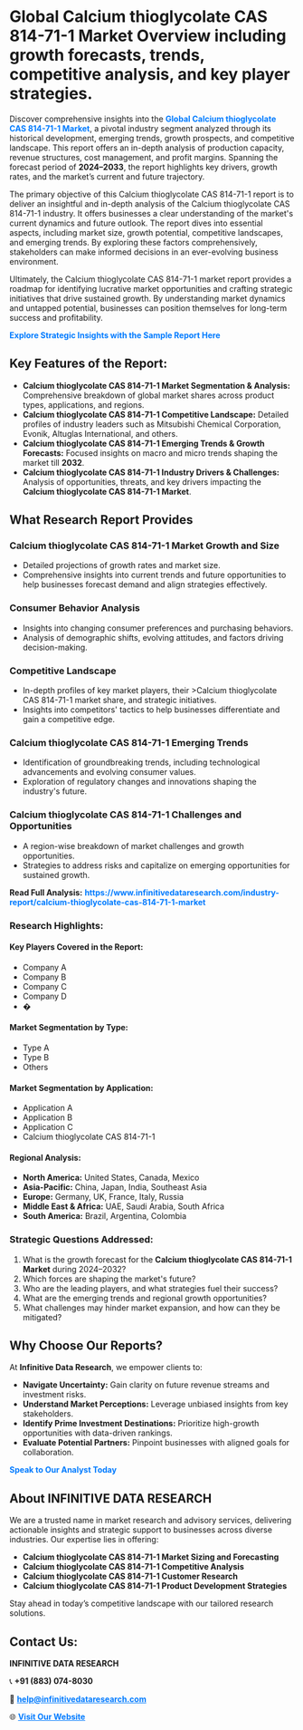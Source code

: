 <h1>Global Calcium thioglycolate CAS 814-71-1 Market Overview including growth forecasts, trends, competitive analysis, and key player strategies.</h1>
<p>
Discover comprehensive insights into the 
<a href="https://www.infinitivedataresearch.com/industry-report/calcium-thioglycolate-cas-814-71-1-market" rel="dofollow" style="color: #007BFF; text-decoration: none;"><strong>Global Calcium thioglycolate CAS 814-71-1 Market</strong></a>, a pivotal industry segment analyzed through its historical development, emerging trends, growth prospects, and competitive landscape. This report offers an in-depth analysis of production capacity, revenue structures, cost management, and profit margins. Spanning the forecast period of <strong>2024–2033</strong>, the report highlights key drivers, growth rates, and the market’s current and future trajectory.
</p>
<p>
The primary objective of this Calcium thioglycolate CAS 814-71-1 report is to deliver an insightful and in-depth analysis of the Calcium thioglycolate CAS 814-71-1 industry. It offers businesses a clear understanding of the market's current dynamics and future outlook. The report dives into essential aspects, including market size, growth potential, competitive landscapes, and emerging trends. By exploring these factors comprehensively, stakeholders can make informed decisions in an ever-evolving business environment.
</p>
<p>
Ultimately, the Calcium thioglycolate CAS 814-71-1 market report provides a roadmap for identifying lucrative market opportunities and crafting strategic initiatives that drive sustained growth. By understanding market dynamics and untapped potential, businesses can position themselves for long-term success and profitability.
</p>
<p>
<a href="https://www.infinitivedataresearch.com/request-sample/reportId=110688" style="color: #007BFF; text-decoration: none;"><strong>Explore Strategic Insights with the Sample Report Here</strong></a>
</p>

<h2>Key Features of the Report:</h2>
<ul>
<li><strong>Calcium thioglycolate CAS 814-71-1 Market Segmentation & Analysis:</strong> Comprehensive breakdown of global market shares across product types, applications, and regions.</li>
<li><strong>Calcium thioglycolate CAS 814-71-1 Competitive Landscape:</strong> Detailed profiles of industry leaders such as Mitsubishi Chemical Corporation, Evonik, Altuglas International, and others.</li>
<li><strong>Calcium thioglycolate CAS 814-71-1 Emerging Trends & Growth Forecasts:</strong> Focused insights on macro and micro trends shaping the market till <strong>2032</strong>.</li>
<li><strong>Calcium thioglycolate CAS 814-71-1 Industry Drivers & Challenges:</strong> Analysis of opportunities, threats, and key drivers impacting the <strong>Calcium thioglycolate CAS 814-71-1 Market</strong>.</li>
</ul>

<h2>What Research Report Provides</h2>
<h3>Calcium thioglycolate CAS 814-71-1 Market Growth and Size</h3>
<ul>
<li>Detailed projections of growth rates and market size.</li>
<li>Comprehensive insights into current trends and future opportunities to help businesses forecast demand and align strategies effectively.</li>
</ul>

<h3>Consumer Behavior Analysis</h3>
<ul>
<li>Insights into changing consumer preferences and purchasing behaviors.</li>
<li>Analysis of demographic shifts, evolving attitudes, and factors driving decision-making.</li>
</ul>

<h3>Competitive Landscape</h3>
<ul>
<li>In-depth profiles of key market players, their >Calcium thioglycolate CAS 814-71-1 market share, and strategic initiatives.</li>
<li>Insights into competitors' tactics to help businesses differentiate and gain a competitive edge.</li>
</ul>

<h3>Calcium thioglycolate CAS 814-71-1 Emerging Trends</h3>
<ul>
<li>Identification of groundbreaking trends, including technological advancements and evolving consumer values.</li>
<li>Exploration of regulatory changes and innovations shaping the industry's future.</li>
</ul>

<h3>Calcium thioglycolate CAS 814-71-1 Challenges and Opportunities</h3>
<ul>
<li>A region-wise breakdown of market challenges and growth opportunities.</li>
<li>Strategies to address risks and capitalize on emerging opportunities for sustained growth.</li>
</ul>
<p><strong>Read Full Analysis:</strong> <a href="https://www.infinitivedataresearch.com/industry-report/calcium-thioglycolate-cas-814-71-1-market" rel="dofollow" style="color: #007BFF; text-decoration: none;"><strong>https://www.infinitivedataresearch.com/industry-report/calcium-thioglycolate-cas-814-71-1-market</strong></a></p>
<h3>Research Highlights:</h3>
<h4>Key Players Covered in the Report:</h4>
<ul><li>Company A</li><li>Company B</li><li>Company C</li><li>Company D</li><li>�</li></ul>
<h4>Market Segmentation by Type:</h4>
<ul><li>Type A</li><li>Type B</li><li>Others</li></ul>
<h4>Market Segmentation by Application:</h4>
<ul><li>Application A</li><li>Application B</li><li>Application C</li><li>Calcium thioglycolate CAS 814-71-1</li></ul>

<h4>Regional Analysis:</h4>
<ul>
<li><strong>North America:</strong> United States, Canada, Mexico</li>
<li><strong>Asia-Pacific:</strong> China, Japan, India, Southeast Asia</li>
<li><strong>Europe:</strong> Germany, UK, France, Italy, Russia</li>
<li><strong>Middle East & Africa:</strong> UAE, Saudi Arabia, South Africa</li>
<li><strong>South America:</strong> Brazil, Argentina, Colombia</li>
</ul>

<h3>Strategic Questions Addressed:</h3>
<ol>
<li>What is the growth forecast for the <strong>Calcium thioglycolate CAS 814-71-1 Market</strong> during 2024–2032?</li>
<li>Which forces are shaping the market's future?</li>
<li>Who are the leading players, and what strategies fuel their success?</li>
<li>What are the emerging trends and regional growth opportunities?</li>
<li>What challenges may hinder market expansion, and how can they be mitigated?</li>
</ol>

<h2>Why Choose Our Reports?</h2>
<p>At <strong>Infinitive Data Research</strong>, we empower clients to:</p>
<ul>
<li><strong>Navigate Uncertainty:</strong> Gain clarity on future revenue streams and investment risks.</li>
<li><strong>Understand Market Perceptions:</strong> Leverage unbiased insights from key stakeholders.</li>
<li><strong>Identify Prime Investment Destinations:</strong> Prioritize high-growth opportunities with data-driven rankings.</li>
<li><strong>Evaluate Potential Partners:</strong> Pinpoint businesses with aligned goals for collaboration.</li>
</ul>
<p><a href="https://www.infinitivedataresearch.com/industry-report/calcium-thioglycolate-cas-814-71-1-market" rel="dofollow" style="color: #007BFF; text-decoration: none;"><strong>Speak to Our Analyst Today</strong></a></p>

<h2>About INFINITIVE DATA RESEARCH</h2>
<p>We are a trusted name in market research and advisory services, delivering actionable insights and strategic support to businesses across diverse industries. Our expertise lies in offering:</p>
<ul>
<li><strong>Calcium thioglycolate CAS 814-71-1 Market Sizing and Forecasting</strong></li>
<li><strong>Calcium thioglycolate CAS 814-71-1 Competitive Analysis</strong></li>
<li><strong>Calcium thioglycolate CAS 814-71-1 Customer Research</strong></li>
<li><strong>Calcium thioglycolate CAS 814-71-1 Product Development Strategies</strong></li>
</ul>
<p>Stay ahead in today’s competitive landscape with our tailored research solutions.</p>

<h2>Contact Us:</h2>
<p><strong>INFINITIVE DATA RESEARCH</strong></p>
<p>📞 <strong>+91 (883) 074-8030</strong></p>
<p>📧 <strong><a href="mailto:help@infinitivedataresearch.com" style="color: #007BFF;">help@infinitivedataresearch.com</a></strong></p>
<p>🌐 <strong><a href="https://www.infinitivedataresearch.com" rel="dofollow" style="color: #007BFF;">Visit Our Website</a></strong></p>